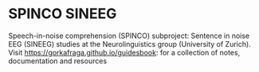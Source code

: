 # SPINCO SINEEG
Speech-in-noise comprehension (SPINCO) subproject: Sentence in noise EEG (SINEEG) studies at the Neurolinguistics group (University of Zurich). 
Visit https://gorkafraga.github.io/guidesbook: for a collection of notes, documentation and resources
 
